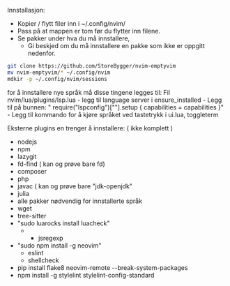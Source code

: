 Innstallasjon:

- Kopier / flytt filer inn i ~/.config/nvim/
- Pass på at mappen er tom før du flytter inn filene.
- Se pakker under hva du må innstallere,
  - Gi beskjed om du må innstallere en pakke som ikke er oppgitt nedenfor.

```bash
git clone https://github.com/StoreBygger/nvim-emptyvim
mv nvim-emptyvim/* ~/.config/nvim
mdkir -p ~/.config/nvim/sessions
```

for å innstallere nye språk må disse tingene legges til:
Fil nvim/lua/plugins/lsp.lua - legg til language server i ensure_installed - Legg til på bunnen:
" require("lspconfig")["<languageserver>"].setup {
capabilities = capabilities
}" - Legg til kommando for å kjøre språket ved tastetrykk <F5> i ui.lua, toggleterm

Eksterne plugins en trenger å innstallere: ( ikke komplett )

- nodejs
- npm
- lazygit
- fd-find ( kan og prøve bare fd)
- composer
- php
- javac ( kan og prøve bare "jdk-openjdk"
- julia
- alle pakker nødvendig for innstallerte språk
- wget
- tree-sitter
- "sudo luarocks install luacheck"
  - - jsregexp
- "sudo npm install -g neovim"
  - eslint
  - shellcheck
- pip install flake8 neovim-remote --break-system-packages
- npm install -g stylelint stylelint-config-standard
